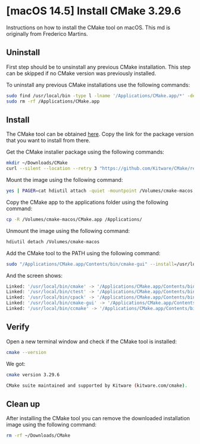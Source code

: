 # [macOS 14.5] Install CMake 3.29.6

Instructions on how to install the CMake tool on macOS. This md is originally from Frederico Martins.

## Uninstall

First step should be to unsinstall any previous CMake installation. This step 
can be skipped if no CMake version was previously installed.

To uninstall any previous CMake installations use the following commands:

```sh
sudo find /usr/local/bin -type l -lname '/Applications/CMake.app/*' -delete
sudo rm -rf /Applications/CMake.app
```

## Install

The CMake tool can be obtained [here](https://cmake.org/download/). 
Copy the link for the package version that you want to install from there.

Get the CMake installer package using the following commands:

```sh
mkdir ~/Downloads/CMake
curl --silent --location --retry 3 "https://github.com/Kitware/CMake/releases/download/v3.29.6/cmake-3.29.6-macos-universal.dmg" --output ~/Downloads/CMake/cmake-macos.dmg
```

Mount the image using the following command:
```sh
yes | PAGER=cat hdiutil attach -quiet -mountpoint /Volumes/cmake-macos ~/Downloads/CMake/cmake-macos.dmg
```

Copy the CMake app to the applications folder using the following command:
```sh
cp -R /Volumes/cmake-macos/CMake.app /Applications/
```

Unmount the image using the following command:
```sh
hdiutil detach /Volumes/cmake-macos
```

Add the CMake tool to the PATH using the following command:
```sh
sudo "/Applications/CMake.app/Contents/bin/cmake-gui" --install=/usr/local/bin
```
And the screen shows:
```bash
Linked: '/usr/local/bin/cmake' -> '/Applications/CMake.app/Contents/bin/cmake'
Linked: '/usr/local/bin/ctest' -> '/Applications/CMake.app/Contents/bin/ctest'
Linked: '/usr/local/bin/cpack' -> '/Applications/CMake.app/Contents/bin/cpack'
Linked: '/usr/local/bin/cmake-gui' -> '/Applications/CMake.app/Contents/bin/cmake-gui'
Linked: '/usr/local/bin/ccmake' -> '/Applications/CMake.app/Contents/bin/ccmake'
```
## Verify

Open a new terminal window and check if the CMake tool is installed:

```sh
cmake --version
```
We got:
```bash
cmake version 3.29.6

CMake suite maintained and supported by Kitware (kitware.com/cmake).
```

## Clean up

After installing the CMake tool you can remove the downloaded installation 
image using the following command:

```sh
rm -rf ~/Downloads/CMake
```
